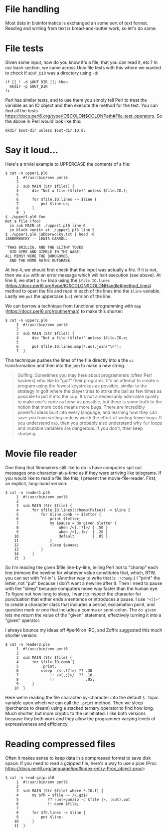 # File handling

Most data in bioinformatics is exchanged an some sort of text format.  Reading and writing from text is bread-and-butter work, so let's do some.

# File tests

Given some input, how do you know it's a file, that you can read it, etc.?  In our bash section, we came across Unix file tests with this where we wanted to check if ```$OUT_DIR``` was a directory using ```-d```:

```
if [[ ! -d $OUT_DIR ]]; then
  mkdir -p $OUT_DIR
fi
```

Perl has similar tests, and to use them you simply tell Perl to treat the variable as an IO object and then execute the method for the test.  You can find all the tests https://docs.perl6.org/type/IO$COLON$COLONPath#File_test_operators.  So the above in Perl would look like this:

```
mkdir $out-dir unless $out-dir.IO.d;
```

# Say it loud...

Here's a trivial example to UPPERCASE the contents of a file:

```
$ cat -n upper1.pl6
     1 	#!/usr/bin/env perl6
     2
     3 	sub MAIN (Str $file!) {
     4 	    die "Not a file ($file)" unless $file.IO.f;
     5
     6 	    for $file.IO.lines -> $line {
     7 	        put $line.uc;
     8 	    }
     9 	}
$ ./upper1.pl6 foo
Not a file (foo)
  in sub MAIN at ./upper1.pl6 line 6
  in block <unit> at ./upper1.pl6 line 5
$ ./upper1.pl6 jabberwocky.txt | head -6
JABBERWOCKY -- LEWIS CARROLL

'TWAS BRILLIG, AND THE SLITHY TOVES
  DID GYRE AND GIMBLE IN THE WABE:
ALL MIMSY WERE THE BOROGOVES,
  AND THE MOME RATHS OUTGRABE.
```

At line 4, we should first check that the input was actually a file.  If it is not, then we ```die``` with an error message which will halt execution (see above).  At line 6, we start a ```for``` loop using the ```$file.IO.lines``` (https://docs.perl6.org/type/IO$COLON$COLONHandle#method_lines) method to open the file and read in each of the lines into the ```$line``` variable.  Lastly we ```put``` the uppercase (```uc```) version of the line.

We can borrow a technique from functional programming with ```map``` (https://docs.perl6.org/routine/map) to make this shorter:

```
$ cat -n upper2.pl6
     1 	#!/usr/bin/env perl6
     2
     3 	sub MAIN (Str $file!) {
     4 	    die "Not a file ($file)" unless $file.IO.e;
     5
     6 	    put $file.IO.lines.map(*.uc).join("\n");
     7 	}
```

This technique pushes the lines of the file directly into a the ```uc``` transformation and then into the join to make a new string.
 
> Golfing: Sometimes you may here about programmers (often Perl hackers) who like to "golf" their programs.  It's an attempt to create a program using the fewest keystrokes as possible, similar to the strategy in golf where the player tries to strike the ball as few times as possible to put it into the cup.  It's not a necessarily admirable quality to make one's code as terse as possible, but there is some truth to the notion that more code means more bugs.  There are incredibly powerful ideas built into every language, and learning how they can save you from writing code is worth the effort of writing fewer bugs.  If you understand ```map```, then you probably also understand why ```for``` loops and mutable variables are dangerous.  If you don't, then keep studying.

# Movie file reader

One thing that filmmakers still like to do is have computers spit out messages one-character-at-a-time as if they were arriving like telegrams. If you would like to read a file like this, I present the movie-file-reader. First, an explicit, long-hand version:

```
$ cat -n reader1.pl6
     1	#!/usr/bin/env perl6
     2
     3	sub MAIN (Str $file) {
     4	    for $file.IO.lines(:chomp(False)) -> $line {
     5	        for $line.comb -> $letter {
     6	            print $letter;
     7	            my $pause = do given $letter {
     8	                when /<[.!?]>/ { .50 }
     9	                when /<[,;]>/  { .20 }
    10	                default        { .05 }
    11	            }
    12	            sleep $pause;
    13	        }
    14	    }
    15	}
```

So I'm reading the given $file line-by-line, telling Perl not to "chomp" each line (remove the newline for whatever value constitutes that, which, BTW, you can set with "nl-in").  (Another way to write that is ```:!chomp```.)  I "print" the letter, not "put" because I don't want a newline after it. Then I need to pause with the "sleep" because computers move way faster than the human eye. To figure out how long to sleep, I want to inspect the character for punctuation that either ends a sentence or introduces a pause. I use ```"<[]>"``` to create a character class that includes a period, exclamation point, and question mark or one that includes a comma or semi-colon. The ```do given``` lets me return the value of the "given" statement, effectively turning it into a "given" operator.

I always bounce my ideas off #perl6 on IRC, and Zoffix suggested this much shorter version:

```
$ cat -n reader2.pl6
     1	#!/usr/bin/env perl6
     2
     3	sub MAIN (Str $file) {
     4	    for $file.IO.comb {
     5	        .print;
     6	        sleep  /<[.!?]>/ ?? .30
     7	            !! /<[,;]>/  ?? .10
     8	            !!              .05;
     9	    }
    10	}
```

Here we're reading the file character-by-character into the default ```$_``` topic variable upon which we can call the ```.print``` method. Then we sleep (perchance to dream) using a stacked ternary operator to find how long. Much shorter, but more cryptic to the uninitiated. I like both versions because they both work and they allow the programmer varying levels of expressiveness and efficiency.

# Reading compressed files

Often it makes sense to keep data in a compressed format to save disk space.  If you need to read a gzipped file, here's a way to use a pipe (Proc https://docs.perl6.org/language/ipc#index-entry-Proc_object-proc):

```
$ cat -n read-gzip.pl6
     1 	#!/usr/bin/env perl6
     2
     3 	sub MAIN (Str $file! where *.IO.f) {
     4 	    my $fh = $file ~~ /\.gz$/
     5 	           ?? run(«gunzip -c $file |», :out).out
     6 	           !! open $file;
     7
     8 	    for $fh.lines -> $line {
     9 	        put $line;
    10 	    }
    11 	}
```